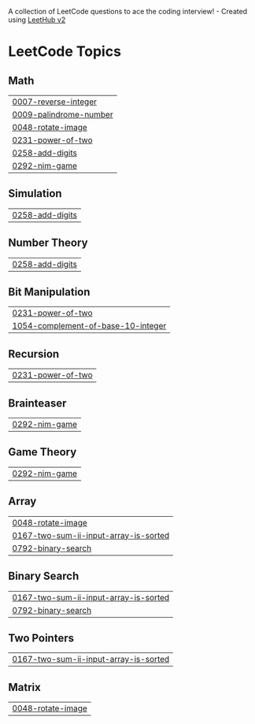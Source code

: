 A collection of LeetCode questions to ace the coding interview! - Created using [LeetHub v2](https://github.com/arunbhardwaj/LeetHub-2.0)
<!---LeetCode Topics Start-->
# LeetCode Topics
## Math
|  |
| ------- |
| [0007-reverse-integer](https://github.com/Kashni06/problem-solving/tree/master/0007-reverse-integer) |
| [0009-palindrome-number](https://github.com/Kashni06/problem-solving/tree/master/0009-palindrome-number) |
| [0048-rotate-image](https://github.com/Kashni06/problem-solving/tree/master/0048-rotate-image) |
| [0231-power-of-two](https://github.com/Kashni06/problem-solving/tree/master/0231-power-of-two) |
| [0258-add-digits](https://github.com/Kashni06/problem-solving/tree/master/0258-add-digits) |
| [0292-nim-game](https://github.com/Kashni06/problem-solving/tree/master/0292-nim-game) |
## Simulation
|  |
| ------- |
| [0258-add-digits](https://github.com/Kashni06/problem-solving/tree/master/0258-add-digits) |
## Number Theory
|  |
| ------- |
| [0258-add-digits](https://github.com/Kashni06/problem-solving/tree/master/0258-add-digits) |
## Bit Manipulation
|  |
| ------- |
| [0231-power-of-two](https://github.com/Kashni06/problem-solving/tree/master/0231-power-of-two) |
| [1054-complement-of-base-10-integer](https://github.com/Kashni06/problem-solving/tree/master/1054-complement-of-base-10-integer) |
## Recursion
|  |
| ------- |
| [0231-power-of-two](https://github.com/Kashni06/problem-solving/tree/master/0231-power-of-two) |
## Brainteaser
|  |
| ------- |
| [0292-nim-game](https://github.com/Kashni06/problem-solving/tree/master/0292-nim-game) |
## Game Theory
|  |
| ------- |
| [0292-nim-game](https://github.com/Kashni06/problem-solving/tree/master/0292-nim-game) |
## Array
|  |
| ------- |
| [0048-rotate-image](https://github.com/Kashni06/problem-solving/tree/master/0048-rotate-image) |
| [0167-two-sum-ii-input-array-is-sorted](https://github.com/Kashni06/problem-solving/tree/master/0167-two-sum-ii-input-array-is-sorted) |
| [0792-binary-search](https://github.com/Kashni06/problem-solving/tree/master/0792-binary-search) |
## Binary Search
|  |
| ------- |
| [0167-two-sum-ii-input-array-is-sorted](https://github.com/Kashni06/problem-solving/tree/master/0167-two-sum-ii-input-array-is-sorted) |
| [0792-binary-search](https://github.com/Kashni06/problem-solving/tree/master/0792-binary-search) |
## Two Pointers
|  |
| ------- |
| [0167-two-sum-ii-input-array-is-sorted](https://github.com/Kashni06/problem-solving/tree/master/0167-two-sum-ii-input-array-is-sorted) |
## Matrix
|  |
| ------- |
| [0048-rotate-image](https://github.com/Kashni06/problem-solving/tree/master/0048-rotate-image) |
<!---LeetCode Topics End-->